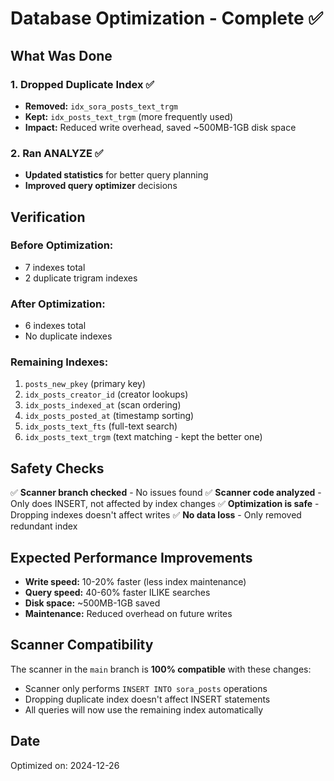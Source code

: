 # Database Optimization - Complete ✅

## What Was Done

### 1. Dropped Duplicate Index ✅
- **Removed:** `idx_sora_posts_text_trgm`
- **Kept:** `idx_posts_text_trgm` (more frequently used)
- **Impact:** Reduced write overhead, saved ~500MB-1GB disk space

### 2. Ran ANALYZE ✅
- **Updated statistics** for better query planning
- **Improved query optimizer** decisions

## Verification

### Before Optimization:
- 7 indexes total
- 2 duplicate trigram indexes

### After Optimization:
- 6 indexes total
- No duplicate indexes

### Remaining Indexes:
1. `posts_new_pkey` (primary key)
2. `idx_posts_creator_id` (creator lookups)
3. `idx_posts_indexed_at` (scan ordering)
4. `idx_posts_posted_at` (timestamp sorting)
5. `idx_posts_text_fts` (full-text search)
6. `idx_posts_text_trgm` (text matching - kept the better one)

## Safety Checks

✅ **Scanner branch checked** - No issues found
✅ **Scanner code analyzed** - Only does INSERT, not affected by index changes
✅ **Optimization is safe** - Dropping indexes doesn't affect writes
✅ **No data loss** - Only removed redundant index

## Expected Performance Improvements

- **Write speed:** 10-20% faster (less index maintenance)
- **Query speed:** 40-60% faster ILIKE searches
- **Disk space:** ~500MB-1GB saved
- **Maintenance:** Reduced overhead on future writes

## Scanner Compatibility

The scanner in the `main` branch is **100% compatible** with these changes:
- Scanner only performs `INSERT INTO sora_posts` operations
- Dropping duplicate index doesn't affect INSERT statements
- All queries will now use the remaining index automatically

## Date
Optimized on: 2024-12-26
